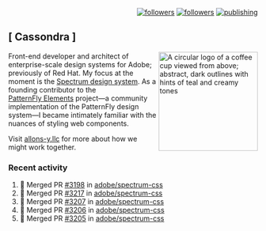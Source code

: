 <p align="right"><a rel="me" href="https://front-end.social/@castastrophe">
    <img alt="followers" title="Follow me on Mastodon" src="https://img.shields.io/mastodon/follow/109297102751309835?domain=https%3A%2F%2Ffront-end.social&label=Follow&logo=mastodon&logoColor=white&style=for-the-badge&labelColor=008080&color=006969"/></a>
  <a href="https://codepen.io/castastrophe/">
    <img alt="followers" title="Follow me on CodePen" src="https://img.shields.io/badge/23-1?color=640464&labelColor=7c007c&style=for-the-badge&logo=codepen&label=Follow"/></a>
<a href="https://castastrophe.medium.com/">
    <img alt="publishing" title="View articles on Medium" src="https://img.shields.io/badge/107-1?color=666&labelColor=444&label=subscribe&logo=medium&logoColor=white&style=for-the-badge"/></a>
</p>

## [&nbsp;Cassondra&nbsp;]

<img align="right" src="https://github-production-user-asset-6210df.s3.amazonaws.com/1840295/253016758-ba468774-1cd3-42c2-8f43-947b5eeb5edf.png" height="200" alt="A circular logo of a coffee cup viewed from above; abstract, dark outlines with hints of teal and creamy tones">

Front-end developer and architect of enterprise-scale design systems for Adobe; previously of Red Hat. My focus at the moment is the [Spectrum design system](https://github.com/adobe/spectrum-css). As a founding contributor to the [PatternFly&nbsp;Elements](https://github.com/patternfly/patternfly-elements) project&mdash;a community implementation of the PatternFly design system&mdash;I became intimately familiar with the nuances of styling web components.

Visit [allons-y.llc](http://allons-y.llc/) for more about how we might work together.

### Recent activity

<!--START_SECTION:activity-->
1. 🎉 Merged PR [#3198](https://github.com/adobe/spectrum-css/pull/3198) in [adobe/spectrum-css](https://github.com/adobe/spectrum-css)
2. 🎉 Merged PR [#3217](https://github.com/adobe/spectrum-css/pull/3217) in [adobe/spectrum-css](https://github.com/adobe/spectrum-css)
3. 🎉 Merged PR [#3207](https://github.com/adobe/spectrum-css/pull/3207) in [adobe/spectrum-css](https://github.com/adobe/spectrum-css)
4. 🎉 Merged PR [#3206](https://github.com/adobe/spectrum-css/pull/3206) in [adobe/spectrum-css](https://github.com/adobe/spectrum-css)
5. 🎉 Merged PR [#3205](https://github.com/adobe/spectrum-css/pull/3205) in [adobe/spectrum-css](https://github.com/adobe/spectrum-css)
<!--END_SECTION:activity-->
